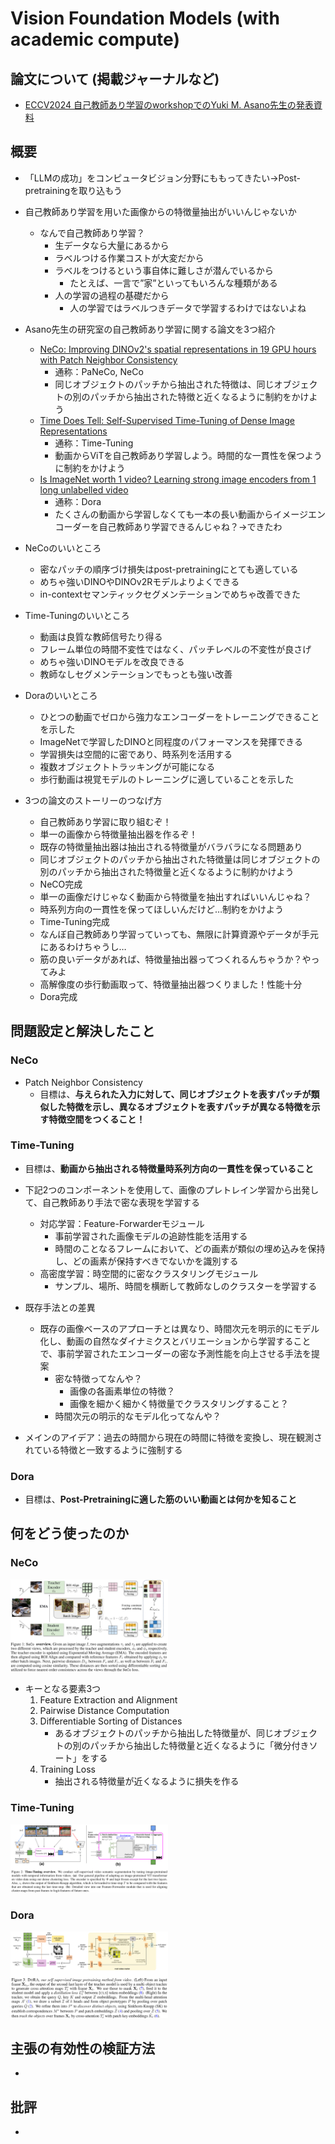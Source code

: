 # Vision Foundation Models (with academic compute)

## 論文について (掲載ジャーナルなど)

- [ECCV2024 自己教師あり学習のworkshopでのYuki M. Asano先生の発表資料](https://sslwin.org/assets/slides/ECCV%202024%20SSLWIN%20Yuki%20Asano.pdf)

## 概要

- 「LLMの成功」をコンピュータビジョン分野にももってきたい→Post-pretrainingを取り込もう
- 自己教師あり学習を用いた画像からの特徴量抽出がいいんじゃないか

  - なんで自己教師あり学習？
    - 生データなら大量にあるから
    - ラベルつける作業コストが大変だから
    - ラベルをつけるという事自体に難しさが潜んでいるから
      - たとえば、一言で”家”といってもいろんな種類がある
    - 人の学習の過程の基礎だから
      - 人の学習ではラベルつきデータで学習するわけではないよね

- Asano先生の研究室の自己教師あり学習に関する論文を3つ紹介

  - [NeCo: Improving DINOv2's spatial representations in 19 GPU hours with Patch Neighbor Consistency](https://arxiv.org/pdf/2408.11054)
    - 通称：PaNeCo, NeCo
    - 同じオブジェクトのパッチから抽出された特徴は、同じオブジェクトの別のパッチから抽出された特徴と近くなるように制約をかけよう
  - [Time Does Tell: Self-Supervised Time-Tuning of Dense Image Representations](https://arxiv.org/pdf/2308.11796)
    - 通称：Time-Tuning
    - 動画からViTを自己教師あり学習しよう。時間的な一貫性を保つように制約をかけよう
  - [Is ImageNet worth 1 video? Learning strong image encoders from 1 long unlabelled video](https://arxiv.org/pdf/2310.08584)
    - 通称：Dora
    - たくさんの動画から学習しなくても一本の長い動画からイメージエンコーダーを自己教師あり学習できるんじゃね？→できたわ

- NeCoのいいところ

  - 密なパッチの順序づけ損失はpost-pretrainingにとても適している
  - めちゃ強いDINOやDINOv2Rモデルよりよくできる
  - in-contextセマンティックセグメンテーションでめちゃ改善できた

- Time-Tuningのいいところ

  - 動画は良質な教師信号たり得る
  - フレーム単位の時間不変性ではなく、パッチレベルの不変性が良さげ
  - めちゃ強いDINOモデルを改良できる
  - 教師なしセグメンテーションでもっとも強い改善

- Doraのいいところ

  - ひとつの動画でゼロから強力なエンコーダーをトレーニングできることを示した
  - ImageNetで学習したDINOと同程度のパフォーマンスを発揮できる
  - 学習損失は空間的に密であり、時系列を活用する
  - 複数オブジェクトトラッキングが可能になる
  - 歩行動画は視覚モデルのトレーニングに適していることを示した

- 3つの論文のストーリーのつなげ方
  - 自己教師あり学習に取り組むぞ！
  - 単一の画像から特徴量抽出器を作るぞ！
  - 既存の特徴量抽出器は抽出される特徴量がバラバラになる問題あり
  - 同じオブジェクトのパッチから抽出された特徴量は同じオブジェクトの別のパッチから抽出された特徴量と近くなるように制約かけよう
  - NeCO完成
  - 単一の画像だけじゃなく動画から特徴量を抽出すればいいんじゃね？
  - 時系列方向の一貫性を保ってほしいんだけど…制約をかけよう
  - Time-Tuning完成
  - なんぼ自己教師あり学習っていっても、無限に計算資源やデータが手元にあるわけちゃうし…
  - 筋の良いデータがあれば、特徴量抽出器ってつくれるんちゃうか？やってみよ
  - 高解像度の歩行動画取って、特徴量抽出器つくりました！性能十分
  - Dora完成

## 問題設定と解決したこと

### NeCo

- Patch Neighbor Consistency
  - 目標は、**与えられた入力に対して、同じオブジェクトを表すパッチが類似した特徴を示し、異なるオブジェクトを表すパッチが異なる特徴を示す特徴空間をつくること！**

### Time-Tuning

- 目標は、**動画から抽出される特徴量時系列方向の一貫性を保っていること**
- 下記2つのコンポーネントを使用して、画像のプレトレイン学習から出発して、自己教師あり手法で密な表現を学習する

  - 対応学習：Feature-Forwarderモジュール
    - 事前学習された画像モデルの追跡性能を活用する
    - 時間のことなるフレームにおいて、どの画素が類似の埋め込みを保持し、どの画素が保持すべきでないかを識別する
  - 高密度学習：時空間的に密なクラスタリングモジュール
    - サンプル、場所、時間を横断して教師なしのクラスターを学習する

- 既存手法との差異

  - 既存の画像ベースのアプローチとは異なり、時間次元を明示的にモデル化し、動画の自然なダイナミクスとバリエーションから学習することで、事前学習されたエンコーダーの密な予測性能を向上させる手法を提案
    - 密な特徴ってなんや？
      - 画像の各画素単位の特徴？
      - 画像を細かく細かく特徴量でクラスタリングすること？
    - 時間次元の明示的なモデル化ってなんや？

- メインのアイデア：過去の時間から現在の時間に特徴を変換し、現在観測されている特徴と一致するように強制する

### Dora

- 目標は、**Post-Pretrainingに適した筋のいい動画とは何かを知ること**

## 何をどう使ったのか

### NeCo

<img src="./figures/neco fig1.png" width=50%>

- キーとなる要素3つ
  1. Feature Extraction and Alignment
  2. Pairwise Distance Computation
  3. Differentiable Sorting of Distances
     - あるオブジェクトのパッチから抽出した特徴量が、同じオブジェクトの別のパッチから抽出した特徴量と近くなるように「微分付きソート」をする
  4. Training Loss
     - 抽出される特徴量が近くなるように損失を作る

### Time-Tuning

<img src="./figures/timetuning_overview.png" width=50%>

### Dora

<img src="./figures/dora_overview.png" width=50%>

## 主張の有効性の検証方法

-

## 批評

-

